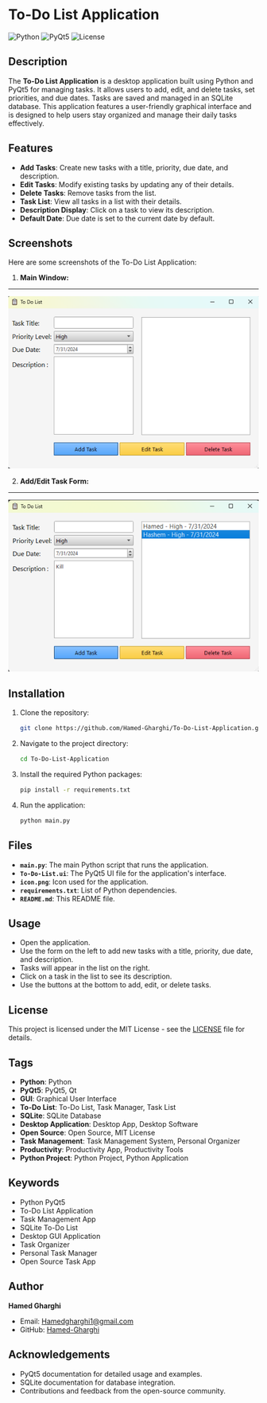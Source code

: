 # To-Do List Application

![Python](https://img.shields.io/badge/Python-3.x-blue.svg)
![PyQt5](https://img.shields.io/badge/PyQt5-5.15.4-purple.svg)
![License](https://img.shields.io/badge/License-MIT-green.svg)

## Description

The **To-Do List Application** is a desktop application built using Python and PyQt5 for managing tasks. It allows users to add, edit, and delete tasks, set priorities, and due dates. Tasks are saved and managed in an SQLite database. This application features a user-friendly graphical interface and is designed to help users stay organized and manage their daily tasks effectively.

## Features

- **Add Tasks**: Create new tasks with a title, priority, due date, and description.
- **Edit Tasks**: Modify existing tasks by updating any of their details.
- **Delete Tasks**: Remove tasks from the list.
- **Task List**: View all tasks in a list with their details.
- **Description Display**: Click on a task to view its description.
- **Default Date**: Due date is set to the current date by default.

## Screenshots

Here are some screenshots of the To-Do List Application:

1. **Main Window:**
---
   ![Main Window](screenshots/main_window.png)

2. **Add/Edit Task Form:**
 ---
   ![Add/Edit Task Form](screenshots/add_edit_task_form.png)


## Installation

1. Clone the repository:

   ```bash
   git clone https://github.com/Hamed-Gharghi/To-Do-List-Application.git
   ```

2. Navigate to the project directory:

   ```bash
   cd To-Do-List-Application
   ```

3. Install the required Python packages:

   ```bash
   pip install -r requirements.txt
   ```

4. Run the application:

   ```bash
   python main.py
   ```

## Files

- **`main.py`**: The main Python script that runs the application.
- **`To-Do-List.ui`**: The PyQt5 UI file for the application's interface.
- **`icon.png`**: Icon used for the application.
- **`requirements.txt`**: List of Python dependencies.
- **`README.md`**: This README file.

## Usage

- Open the application.
- Use the form on the left to add new tasks with a title, priority, due date, and description.
- Tasks will appear in the list on the right.
- Click on a task in the list to see its description.
- Use the buttons at the bottom to add, edit, or delete tasks.

## License

This project is licensed under the MIT License - see the [LICENSE](LICENSE) file for details.

## Tags

- **Python**: Python
- **PyQt5**: PyQt5, Qt
- **GUI**: Graphical User Interface
- **To-Do List**: To-Do List, Task Manager, Task List
- **SQLite**: SQLite Database
- **Desktop Application**: Desktop App, Desktop Software
- **Open Source**: Open Source, MIT License
- **Task Management**: Task Management System, Personal Organizer
- **Productivity**: Productivity App, Productivity Tools
- **Python Project**: Python Project, Python Application

## Keywords

- Python PyQt5
- To-Do List Application
- Task Management App
- SQLite To-Do List
- Desktop GUI Application
- Task Organizer
- Personal Task Manager
- Open Source Task App

## Author

**Hamed Gharghi**

- Email: [Hamedgharghi1@gmail.com](mailto:Hamedgharghi1@gmail.com)
- GitHub: [Hamed-Gharghi](https://github.com/Hamed-Gharghi)

## Acknowledgements

- PyQt5 documentation for detailed usage and examples.
- SQLite documentation for database integration.
- Contributions and feedback from the open-source community.
